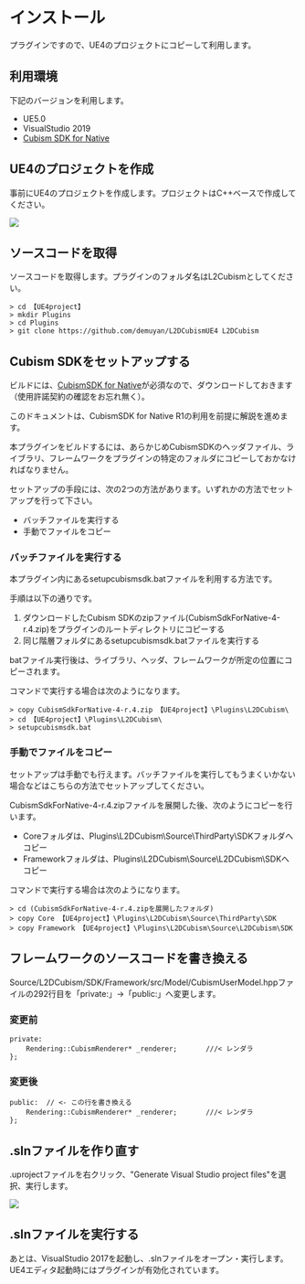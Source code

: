 # インストール

プラグインですので、UE4のプロジェクトにコピーして利用します。

## 利用環境

下記のバージョンを利用します。

- UE5.0
- VisualStudio 2019
- [Cubism SDK for Native]((https://www.live2d.com/download/cubism-sdk/download-native/))

## UE4のプロジェクトを作成

事前にUE4のプロジェクトを作成します。プロジェクトはC++ベースで作成してください。

![](imgs/ue4prjsetting.png)

## ソースコードを取得

ソースコードを取得します。プラグインのフォルダ名はL2Cubismとしてください。

```
> cd 【UE4project】
> mkdir Plugins
> cd Plugins
> git clone https://github.com/demuyan/L2DCubismUE4 L2DCubism
```

## Cubism SDKをセットアップする

ビルドには、[CubismSDK for Native](https://www.live2d.com/download/cubism-sdk/download-native/)が必須なので、ダウンロードしておきます（使用許諾契約の確認をお忘れ無く）。

このドキュメントは、CubismSDK for Native R1の利用を前提に解説を進めます。

本プラグインをビルドするには、あらかじめCubismSDKのヘッダファイル、ライブラリ、フレームワークをプラグインの特定のフォルダにコピーしておかなければなりません。

セットアップの手段には、次の2つの方法があります。いずれかの方法でセットアップを行って下さい。

 - バッチファイルを実行する
 - 手動でファイルをコピー

### バッチファイルを実行する

本プラグイン内にあるsetupcubismsdk.batファイルを利用する方法です。

手順は以下の通りです。
 1. ダウンロードしたCubism SDKのzipファイル(CubismSdkForNative-4-r.4.zip)をプラグインのルートディレクトリにコピーする
 2. 同じ階層フォルダにあるsetupcubismsdk.batファイルを実行する

batファイル実行後は、ライブラリ、ヘッダ、フレームワークが所定の位置にコピーされます。

コマンドで実行する場合は次のようになります。

```
> copy CubismSdkForNative-4-r.4.zip 【UE4project】\Plugins\L2DCubism\
> cd 【UE4project】\Plugins\L2DCubism\
> setupcubismsdk.bat
```

### 手動でファイルをコピー

セットアップは手動でも行えます。バッチファイルを実行してもうまくいかない場合などはこちらの方法でセットアップしてください。

CubismSdkForNative-4-r.4.zipファイルを展開した後、次のようにコピーを行います。

- Coreフォルダは、Plugins\L2DCubism\Source\ThirdParty\SDKフォルダへコピー
- Frameworkフォルダは、Plugins\L2DCubism\Source\L2DCubism\SDKへコピー

コマンドで実行する場合は次のようになります。

```
> cd (CubismSdkForNative-4-r.4.zipを展開したフォルダ)
> copy Core 【UE4project】\Plugins\L2DCubism\Source\ThirdParty\SDK
> copy Framework 【UE4project】\Plugins\L2DCubism\Source\L2DCubism\SDK
```

## フレームワークのソースコードを書き換える

Source/L2DCubism/SDK/Framework/src/Model/CubismUserModel.hppファイルの292行目を「private:」→「public:」へ変更します。

### 変更前

```
private:
    Rendering::CubismRenderer* _renderer;       ///< レンダラ
};
```

### 変更後
```
public:  // <- この行を書き換える
    Rendering::CubismRenderer* _renderer;       ///< レンダラ
};
```

## .slnファイルを作り直す

.uprojectファイルを右クリック、"Generate Visual Studio project files"を選択、実行します。

![](imgs/generate_vsprjfile.png)

## .slnファイルを実行する

あとは、VisualStudio 2017を起動し、.slnファイルをオープン・実行します。
UE4エディタ起動時にはプラグインが有効化されています。
